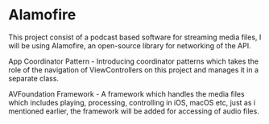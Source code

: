 # Alamofire
This project consist of a podcast based software for streaming media files, I will be using Alamofire, an open-source library for networking of the API.

App Coordinator Pattern - Introducing coordinator patterns which takes the role of the navigation of ViewControllers on this project and manages it in a separate class.

AVFoundation Framework - A framework which handles the media files which includes playing, processing, controlling in iOS, macOS etc, just as i mentioned earlier, the framework will be added for accessing of audio files.
